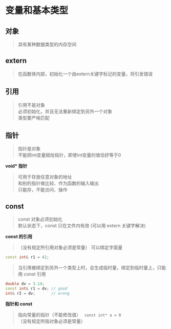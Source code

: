 # 变量和基本类型

## **对象**
> 具有某种数据类型的内存空间

## **extern**
> 在函数体内部，初始化一个由extern关键字标记的变量，将引发错误  

## **引用**
> 引用不是对象  
> 必须初始化，并且无法重新绑定到另外一个对象    
> 类型要严格匹配

## **指针**
> 指针是对象    
> 不能把int变量赋给指针，即使int变量的值恰好等于0   

**void\* 指针**
> 可用于存放任意对象的地址  
> 和别的指针做比较、作为函数的输入输出  
> 只能存，不能访问、操作

## **const**
> const 对象必须初始化   
> 默认状态下，const 只在文件内有效 (可以用 extern 关键字解决)   

**const 的引用**
> （没有规定所引用对象必须是常量）
> 可以绑定字面量
```C++
const int& r1 = 42;
```
> 当引用被绑定到另外一个类型上时，会生成临时量，绑定到临时量上，只能用 const 引用   
```C++
double dv = 3.14;
const int& r1 = dv; // good
int& r2 = dv;       // wrong
```
**指针和 const**    
> 指向常量的指针（不能修改值） ` const int* a = 0`   
> （没有规定所指对象必须是常量）